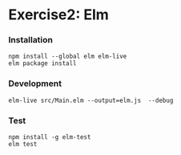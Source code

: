 # Exercise2: Elm

### Installation

```shell
npm install --global elm elm-live
elm package install
```

### Development

```
elm-live src/Main.elm --output=elm.js  --debug
```


### Test
```
npm install -g elm-test
elm test
```
